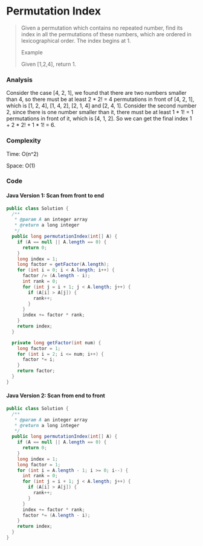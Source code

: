 # Permutation Index
> Given a permutation which contains no repeated number, find its index in all the permutations of these numbers, which are ordered in lexicographical order. The index begins at 1.
>
> Example
>
> Given [1,2,4], return 1.

### Analysis
Consider the case [4, 2, 1], we found that there are two numbers smaller than 4, so there must be at least 2 * 2! = 4 permutations in front of [4, 2, 1], which is [1, 2, 4], [1, 4, 2], [2, 1, 4] and [2, 4, 1]. Consider the second number 2, since there is one number smaller than it, there must be at least 1 * 1! = 1 permutations in front of it, which is [4, 1, 2]. So we can get the final index 1 + 2 * 2! + 1 * 1! = 6.

### Complexity
Time: O(n^2)

Space: O(1)

### Code
#### Java Version 1: Scan from front to end
```java
public class Solution {
  /**
   * @param A an integer array
   * @return a long integer
   */
  public long permutationIndex(int[] A) {
    if (A == null || A.length == 0) {
      return 0;
    }
    long index = 1;
    long factor = getFactor(A.length);
    for (int i = 0; i < A.length; i++) {
      factor /= (A.length - i);
      int rank = 0;
      for (int j = i + 1; j < A.length; j++) {
        if (A[i] > A[j]) {
          rank++;
        }
      }
      index += factor * rank;
    }
    return index;
  }

  private long getFactor(int num) {
    long factor = 1;
    for (int i = 2; i <= num; i++) {
      factor *= i;
    }
    return factor;
  }
}
```

#### Java Version 2: Scan from end to front
```java
public class Solution {
  /**
   * @param A an integer array
   * @return a long integer
   */
  public long permutationIndex(int[] A) {
    if (A == null || A.length == 0) {
      return 0;
    }
    long index = 1;
    long factor = 1;
    for (int i = A.length - 1; i >= 0; i--) {
      int rank = 0;
      for (int j = i + 1; j < A.length; j++) {
        if (A[i] > A[j]) {
          rank++;
        }
      }
      index += factor * rank;
      factor *= (A.length - i);
    }
    return index;
  }
}
```


